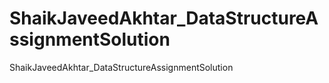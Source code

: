 # ShaikJaveedAkhtar_DataStructureAssignmentSolution
ShaikJaveedAkhtar_DataStructureAssignmentSolution
